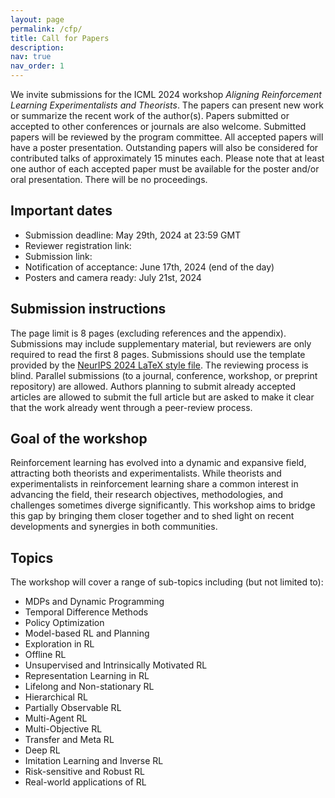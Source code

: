 ```yaml
---
layout: page
permalink: /cfp/
title: Call for Papers
description:
nav: true
nav_order: 1
---
```


We invite submissions for the ICML 2024 workshop <em>Aligning Reinforcement Learning Experimentalists and Theorists</em>. The papers can present new work or summarize the recent work of the author(s). Papers submitted or accepted to other conferences or journals are also welcome. Submitted papers will be reviewed by the program committee. All accepted papers will have a poster presentation. Outstanding papers will also be considered for contributed talks of approximately 15 minutes each. Please note that at least one author of each accepted paper must be available for the poster and/or oral presentation. There will be no proceedings.

<h2>Important dates</h2>

- Submission deadline: May 29th, 2024 at 23:59 GMT
- Reviewer registration link:
- Submission link:
- Notification of acceptance: June 17th, 2024 (end of the day)
- Posters and camera ready: July 21st, 2024

<h2>Submission instructions</h2>

The page limit is 8 pages (excluding references and the appendix). Submissions may include supplementary material, but reviewers are only required to read the first 8 pages. Submissions should use the template provided by the [NeurIPS 2024 LaTeX style file](/assets/files/neurips2024_styles.zip). The reviewing process is blind. Parallel submissions (to a journal, conference, workshop, or preprint repository) are allowed. Authors planning to submit already accepted articles are allowed to submit the full article but are asked to make it clear that the work already went through a peer-review process.

<h2>Goal of the workshop</h2>

Reinforcement learning has evolved into a dynamic and expansive field, attracting both theorists and experimentalists. While theorists and experimentalists in reinforcement learning share a common interest in advancing the field, their research objectives, methodologies, and challenges sometimes diverge significantly. This workshop aims to bridge this gap by bringing them closer together and to shed light on recent developments and synergies in both communities.

<h2>Topics</h2>

The workshop will cover a range of sub-topics including (but not limited to):
- MDPs and Dynamic Programming
- Temporal Difference Methods
- Policy Optimization
- Model-based RL and Planning
- Exploration in RL
- Offline RL
- Unsupervised and Intrinsically Motivated RL
- Representation Learning in RL
- Lifelong and Non-stationary RL
- Hierarchical RL
- Partially Observable RL
- Multi-Agent RL
- Multi-Objective RL
- Transfer and Meta RL
- Deep RL
- Imitation Learning and Inverse RL
- Risk-sensitive and Robust RL
- Real-world applications of RL
